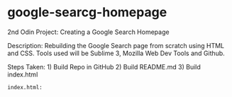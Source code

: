 # google-searcg-homepage
2nd Odin Project: Creating a Google Search Homepage

Description: Rebuilding the Google Search page from scratch using HTML and CSS. Tools used will be Sublime 3, Mozilla Web Dev Tools and Github.

Steps Taken:
	1) Build Repo in GitHub
	2) Build README.md
	3) Build index.html

	index.html:
		
